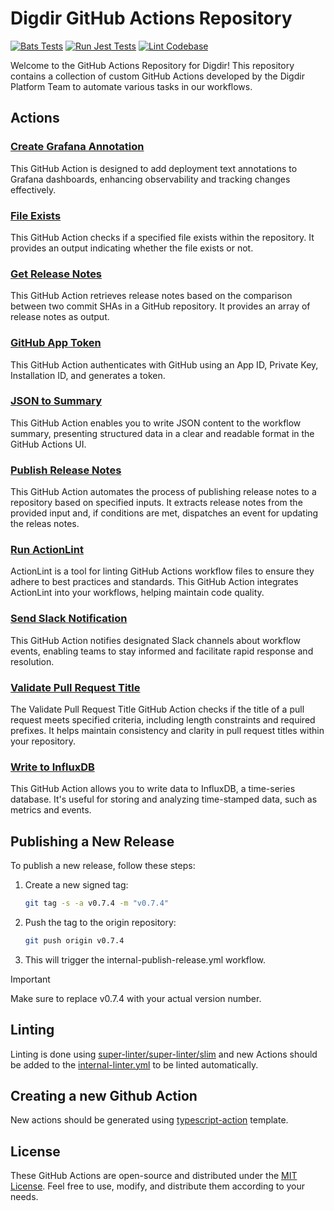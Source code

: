 # Digdir GitHub Actions Repository

[![Bats Tests](https://github.com/felleslosninger/github-actions/actions/workflows/internal-run-bats-tests.yml/badge.svg)](https://github.com/felleslosninger/github-actions/actions/workflows/internal-run-bats-tests.yml)
[![Run Jest Tests](https://github.com/felleslosninger/github-actions/actions/workflows/internal-run-jest-tests.yml/badge.svg)](https://github.com/felleslosninger/github-actions/actions/workflows/internal-run-jest-tests.yml)
[![Lint Codebase](https://github.com/felleslosninger/github-actions/actions/workflows/internal-linter.yml/badge.svg)](https://github.com/felleslosninger/github-actions/actions/workflows/internal-linter.yml)

Welcome to the GitHub Actions Repository for Digdir!
This repository contains a collection of custom GitHub Actions developed by the Digdir Platform Team to automate various tasks in our workflows.

## Actions

### [Create Grafana Annotation](./create-grafana-annotation/README.md)

This GitHub Action is designed to add deployment text annotations to Grafana dashboards, enhancing observability and tracking changes effectively.

### [File Exists](./file-exists/README.md)

This GitHub Action checks if a specified file exists within the repository. It provides an output indicating whether the file exists or not.

### [Get Release Notes](./get-release-notes/README.md)

This GitHub Action retrieves release notes based on the comparison between two commit SHAs in a GitHub repository. It provides an array of release notes as output.

### [GitHub App Token](./github-app-token/README.md)

This GitHub Action authenticates with GitHub using an App ID, Private Key, Installation ID, and generates a token.

### [JSON to Summary](./json-to-summary/README.md)

This GitHub Action enables you to write JSON content to the workflow summary, presenting structured data in a clear and readable format in the GitHub Actions UI.

### [Publish Release Notes](./publish-release-notes/README.md)

This GitHub Action automates the process of publishing release notes to a repository based on specified inputs. It extracts release notes from the provided input and, if conditions are met, dispatches an event for updating the releas notes.

### [Run ActionLint](./run-actionlint/README.md)

ActionLint is a tool for linting GitHub Actions workflow files to ensure they adhere to best practices and standards. This GitHub Action integrates ActionLint into your workflows, helping maintain code quality.

### [Send Slack Notification](./send-slack-notification/README.md)

This GitHub Action notifies designated Slack channels about workflow events, enabling teams to stay informed and facilitate rapid response and resolution.

### [Validate Pull Request Title](./validate-pull-request-title/README.md)

The Validate Pull Request Title GitHub Action checks if the title of a pull request meets specified criteria, including length constraints and required prefixes. It helps maintain consistency and clarity in pull request titles within your repository.

### [Write to InfluxDB](./write-to-influxdb/README.md)

This GitHub Action allows you to write data to InfluxDB, a time-series database. It's useful for storing and analyzing time-stamped data, such as metrics and events.

## Publishing a New Release

To publish a new release, follow these steps:

1. Create a new signed tag:

   ```bash
   git tag -s -a v0.7.4 -m "v0.7.4"
   ```

2. Push the tag to the origin repository:

   ```bash
   git push origin v0.7.4
   ```

3. This will trigger the internal-publish-release.yml workflow.

> [!IMPORTANT]
> Make sure to replace v0.7.4 with your actual version number.

## Linting

Linting is done using [super-linter/super-linter/slim](https://github.com/super-linter/super-linter) and new Actions should be added to the [internal-linter.yml](.github/workflows/internal-linter.yml) to be linted automatically.

## Creating a new Github Action

New actions should be generated using [typescript-action](https://github.com/actions/typescript-action) template.

## License

These GitHub Actions are open-source and distributed under the [MIT License](LICENSE). Feel free to use, modify, and distribute them according to your needs.
